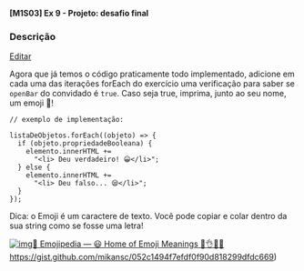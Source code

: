 **[M1S03] Ex 9 - Projeto: desafio final**

### Descrição

[Editar](https://trello.com/c/lN17bTOv/32-m1s03-ex-9-projeto-desafio-final#)

Agora que já temos o código praticamente todo implementado, adicione em cada uma das iterações forEach do exercício uma verificação para saber se `openBar` do convidado é `true`. Caso seja true, imprima, junto ao seu nome, um emoji 🍹!

```
// exemplo de implementação:

listaDeObjetos.forEach((objeto) => {
  if (objeto.propriedadeBooleana) {
    elemento.innerHTML +=
      "<li> Deu verdadeiro! 😀</li>";
  } else {
    elemento.innerHTML +=
      "<li> Deu falso... 😪</li>";
  }
});
```

Dica: o Emoji é um caractere de texto. Você pode copiar e colar dentro da sua string como se fosse uma letra! 

[![img](https://emojipedia.org/static/img/favicons/favicon-16x16.png)📙 Emojipedia — 😃 Home of Emoji Meanings 💁👌🎍😍](https://emojipedia.org/)https://gist.github.com/mikansc/052c1494f7efdf0f90d818299dfdc669)